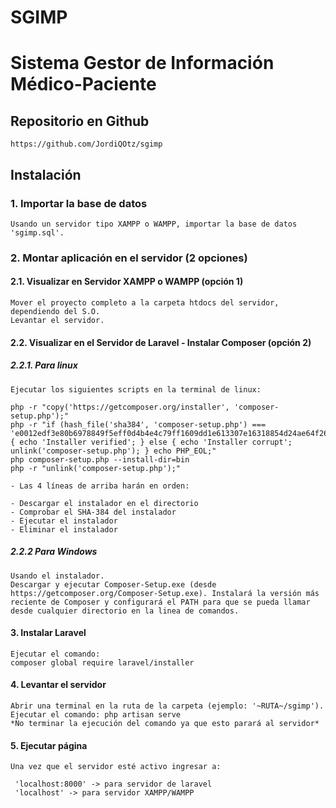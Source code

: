 # SGIMP
# Sistema Gestor de Información Médico-Paciente

## Repositorio en Github
	https://github.com/JordiQOtz/sgimp

## Instalación
### 1. Importar la base de datos
	Usando un servidor tipo XAMPP o WAMPP, importar la base de datos 'sgimp.sql'.
	
### 2. Montar aplicación en el servidor (2 opciones)
	
#### 2.1. Visualizar en Servidor XAMPP o WAMPP (opción 1)
	Mover el proyecto completo a la carpeta htdocs del servidor, dependiendo del S.O.
	Levantar el servidor.
	
#### 2.2. Visualizar en el Servidor de Laravel - Instalar Composer (opción 2)

##### 2.2.1. Para linux
	Ejecutar los siguientes scripts en la terminal de linux:
	
	php -r "copy('https://getcomposer.org/installer', 'composer-setup.php');"
	php -r "if (hash_file('sha384', 'composer-setup.php') === 'e0012edf3e80b6978849f5eff0d4b4e4c79ff1609dd1e613307e16318854d24ae64f26d17af3ef0bf7cfb710ca74755a') { echo 'Installer verified'; } else { echo 'Installer corrupt'; unlink('composer-setup.php'); } echo PHP_EOL;"
	php composer-setup.php --install-dir=bin
	php -r "unlink('composer-setup.php');"
	
	- Las 4 líneas de arriba harán en orden:
	
	- Descargar el instalador en el directorio 
	- Comprobar el SHA-384 del instalador
	- Ejecutar el instalador
	- Eliminar el instalador
	
##### 2.2.2 Para Windows
	Usando el instalador.
	Descargar y ejecutar Composer-Setup.exe (desde https://getcomposer.org/Composer-Setup.exe). Instalará la versión más reciente de Composer y configurará el PATH para que se pueda llamar desde cualquier directorio en la linea de comandos.
	
#### 3. Instalar Laravel
	Ejecutar el comando:
	composer global require laravel/installer

#### 4. Levantar el servidor
	Abrir una terminal en la ruta de la carpeta (ejemplo: '~RUTA~/sgimp').
	Ejecutar el comando: php artisan serve
	*No terminar la ejecución del comando ya que esto parará al servidor*

#### 5. Ejecutar página
	Una vez que el servidor esté activo ingresar a:
	
	 'localhost:8000' -> para servidor de laravel
	 'localhost' -> para servidor XAMPP/WAMPP
